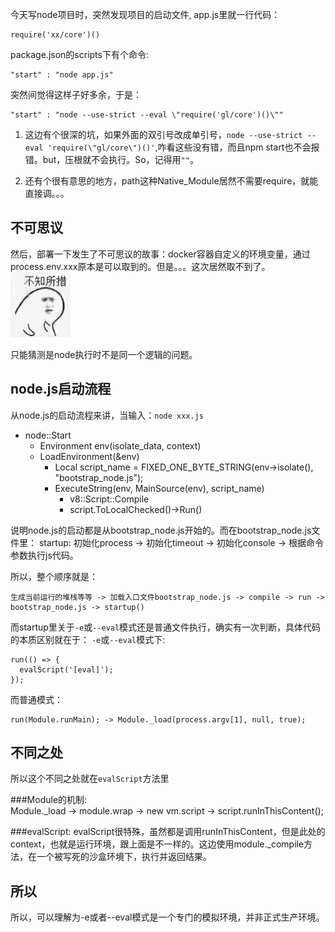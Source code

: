 今天写node项目时，突然发现项目的启动文件, app.js里就一行代码：  

    require('xx/core')()
    
package.json的scripts下有个命令:  

    "start" : "node app.js"
    
突然间觉得这样子好多余，于是：

    "start" : "node --use-strict --eval \"require('gl/core')()\""
    

 1. 这边有个很深的坑，如果外面的双引号改成单引号，`node --use-strict --eval
        'require(\"gl/core\")()'`,咋看这些没有错，而且npm start也不会报错。but，压根就不会执行。So，记得用`""`。

 2. 还有个很有意思的地方，path这种Native_Module居然不需要require，就能直接调。。。


**不可思议**
-
然后，部署一下发生了不可思议的故事：docker容器自定义的环境变量，通过process.env.xxx原本是可以取到的。但是。。。这次居然取不到了。   
![不知所措][1]


  [1]: ../public/buzhisuocuo.jpg
  
只能猜测是node执行时不是同一个逻辑的问题。  

**node.js启动流程**
-
从node.js的启动流程来讲，当输入：`node xxx.js`  

 - node::Start
    -  Environment env(isolate_data, context)
    -  LoadEnvironment(&env)
        - Local<String> script_name = FIXED_ONE_BYTE_STRING(env->isolate(), "bootstrap_node.js");
        - ExecuteString(env, MainSource(env), script_name)
            - v8::Script::Compile
            - script.ToLocalChecked()->Run()

说明node.js的启动都是从bootstrap_node.js开始的。而在bootstrap_node.js文件里：
startup: 初始化process -> 初始化timeout -> 初始化console -> 根据命令参数执行js代码。

所以，整个顺序就是：

    生成当前运行的堆栈等等 -> 加载入口文件bootstrap_node.js -> compile -> run -> bootstrap_node.js -> startup()

而startup里关于`-e`或`--eval`模式还是普通文件执行，确实有一次判断，具体代码的本质区别就在于：
`-e`或`--eval`模式下:

    run(() => {
      evalScript('[eval]');
    });
    
而普通模式：

    run(Module.runMain); -> Module._load(process.argv[1], null, true);


**不同之处**
-

所以这个不同之处就在`evalScript`方法里  

###Module的机制:  
    Module._load -> module.wrap -> new vm.script -> script.runInThisContent();
    
###evalScript:
evalScript很特殊，虽然都是调用runInThisContent，但是此处的context，也就是运行环境，跟上面是不一样的。这边使用module._compile方法，在一个被写死的沙盒环境下，执行并返回结果。   


**所以**
-
所以，可以理解为-e或者--eval模式是一个专门的模拟环境，并非正式生产环境。


